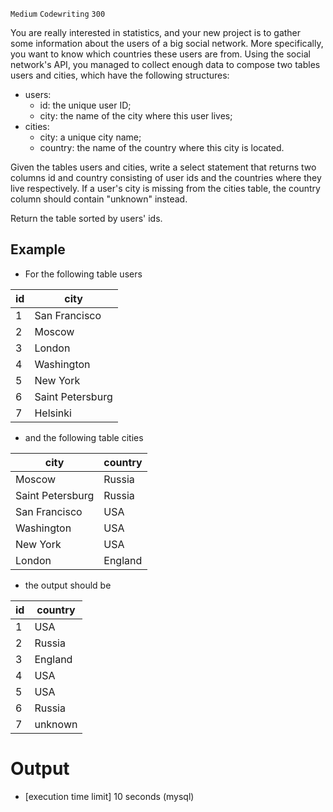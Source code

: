 `Medium`	`Codewriting` 	`300`

You are really interested in statistics, and your new project is to gather some information about the users of a big social network. More specifically, you want to know which countries these users are from. Using the social network's API, you managed to collect enough data to compose two tables users and cities, which have the following structures:

- users:
  - id: the unique user ID; 
  - city: the name of the city where this user lives;
- cities:
  - city: a unique city name; 
  - country: the name of the country where this city is located.

Given the tables users and cities, write a select statement that returns two columns id and country consisting of user ids and the countries where they live respectively. If a user's city is missing from the cities table, the country column should contain "unknown" instead.

Return the table sorted by users' ids.

## Example

- For the following table users

| id  | city             |
|-----|------------------|
| 1   | San Francisco    |
| 2   | Moscow           |
| 3   | London           |
| 4   | Washington       |
| 5   | New York         |
| 6   | Saint Petersburg |
| 7   | Helsinki         |

- and the following table cities

| city             | country |
|------------------|---------|
| Moscow           | Russia  |
| Saint Petersburg | Russia  |
| San Francisco    | USA     |
| Washington       | USA     |
| New York         | USA     |
| London           | England |

- the output should be

| id   | country |
|------|---------|
| 1    | USA     |
| 2    | Russia  |
| 3    | England |
| 4    | USA     |
| 5    | USA     |
| 6    | Russia  |
| 7    | unknown |

# Output
- [execution time limit] 10 seconds (mysql)

